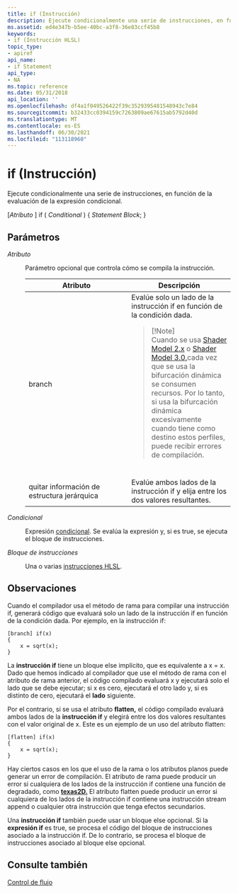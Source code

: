 ```yaml
---
title: if (Instrucción)
description: Ejecute condicionalmente una serie de instrucciones, en función de la evaluación de la expresión condicional.
ms.assetid: ed4e347b-b5ee-40bc-a3f8-36e83ccf45b8
keywords:
- if (Instrucción HLSL)
topic_type:
- apiref
api_name:
- if Statement
api_type:
- NA
ms.topic: reference
ms.date: 05/31/2018
api_location: ''
ms.openlocfilehash: df4a1f049526422f39c3529395481548943c7e84
ms.sourcegitcommit: b32433cc0394159c7263809ae67615ab5792d40d
ms.translationtype: MT
ms.contentlocale: es-ES
ms.lasthandoff: 06/30/2021
ms.locfileid: "113118960"
---
```

# <a name="if-statement"></a>if (Instrucción)

Ejecute condicionalmente una serie de instrucciones, en función de la evaluación de la expresión condicional.

\[*Atributo* \] if ( *Conditional* ) { *Statement Block*; }



 

## <a name="parameters"></a>Parámetros

<dl> <dt>

<span id="Attribute"></span><span id="attribute"></span><span id="ATTRIBUTE"></span>*Atributo*
</dt> <dd>

Parámetro opcional que controla cómo se compila la instrucción.



<table>
<colgroup>
<col style="width: 50%" />
<col style="width: 50%" />
</colgroup>
<thead>
<tr class="header">
<th>Atributo</th>
<th>Descripción</th>
</tr>
</thead>
<tbody>
<tr class="odd">
<td>branch</td>
<td>Evalúe solo un lado de la instrucción if en función de la condición dada.
<blockquote>
[!Note]<br />
Cuando se usa <a href="dx-graphics-hlsl-sm2.md">Shader Model 2.x</a> o <a href="dx-graphics-hlsl-sm3.md">Shader Model 3.0,</a>cada vez que se usa la bifurcación dinámica se consumen recursos. Por lo tanto, si usa la bifurcación dinámica excesivamente cuando tiene como destino estos perfiles, puede recibir errores de compilación.
</blockquote>
<br/></td>
</tr>
<tr class="even">
<td>quitar información de estructura jerárquica</td>
<td>Evalúe ambos lados de la instrucción if y elija entre los dos valores resultantes.</td>
</tr>
</tbody>
</table>



 

</dd> <dt>

<span id="Conditional"></span><span id="conditional"></span><span id="CONDITIONAL"></span>*Condicional*
</dt> <dd>

Expresión [condicional](dx-graphics-hlsl-expressions.md). Se evalúa la expresión y, si es true, se ejecuta el bloque de instrucciones.

</dd> <dt>

<span id="Statement_Block"></span><span id="statement_block"></span><span id="STATEMENT_BLOCK"></span>*Bloque de instrucciones*
</dt> <dd>

Una o varias [instrucciones HLSL](dx-graphics-hlsl-statement-blocks.md).

</dd> </dl>

## <a name="remarks"></a>Observaciones

Cuando el compilador usa el método de rama para compilar una instrucción if, generará código que evaluará solo un lado de la instrucción if en función de la condición dada. Por ejemplo, en la instrucción if:


```
[branch] if(x)
{
    x = sqrt(x);
}
```



La **instrucción if** tiene un bloque else implícito, que es equivalente a x = x. Dado que hemos indicado al compilador que use el método de rama con el atributo de rama anterior, el código compilado evaluará x y ejecutará solo el lado que se debe ejecutar; si x es cero, ejecutará  el otro lado y, si es distinto de cero, ejecutará el **lado** siguiente.

Por el contrario, si se usa el atributo **flatten,** el código compilado evaluará ambos lados de la **instrucción if** y elegirá entre los dos valores resultantes con el valor original de x. Este es un ejemplo de un uso del atributo flatten:


```
[flatten] if(x)
{
    x = sqrt(x);
}
```



Hay ciertos casos en los que el uso de la rama o los atributos planos puede generar un error de compilación. El atributo de rama puede producir un error si cualquiera de los lados de la instrucción if contiene una función de degradado, como [**texas2D.**](dx-graphics-hlsl-tex2d.md) El atributo flatten puede producir un error si cualquiera de los lados de la instrucción if contiene una instrucción stream append o cualquier otra instrucción que tenga efectos secundarios.

Una **instrucción if** también puede usar un bloque else opcional. Si la **expresión if** es true, se procesa el código del bloque de instrucciones asociado a la instrucción if. De lo contrario, se procesa el bloque de instrucciones asociado al bloque else opcional.

## <a name="see-also"></a>Consulte también

<dl> <dt>

[Control de flujo](dx-graphics-hlsl-flow-control.md)
</dt> </dl>

 

 





